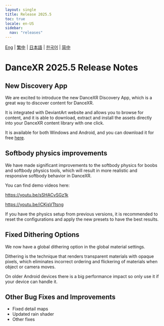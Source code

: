```yaml
---
layout: single
title: Release 2025.5
toc: true
locale: en-US
sidebar:
  nav: "releases"
---
```

[Eng](/dancexr/releases/2025.5) | [繁中](/tw/dancexr/releases/2025.5) | [日本語](/jp/dancexr/releases/2025.5) | [한국어](/kr/dancexr/releases/2025.5) | [简中](/zh/dancexr/releases/2025.5)

# DanceXR 2025.5 Release Notes

## New Discovery App
We are excited to introduce the new DanceXR Discovery App, which is a great way to discover content for DanceXR.

It is integrated with DeviantArt website and allows you to browse for content, and it is able to download, extract and install the assets directly into your DanceXR content library with one click.

It is available for both Windows and Android, and you can download it for free [here](https://www.patreon.com/posts/dancexr-your-of-130393807).

## Softbody physics improvements
We have made significant improvements to the softbody physics for boobs and softbody physics tools, which will result in more realistic and responsive softbody behavior in DanceXR.

You can find demo videos here:

https://youtu.be/sSHACvSGz1k

https://youtu.be/iCKjsVTtsng

If you have the physics setup from previous versions, it is recommended to reset the configurations and apply the new presets to have the best results.

## Fixed Dithering Options
We now have a global dithering option in the global material settings. 

Dithering is the technique that renders transparent materials with opaque pixels, which eliminates incorrect ordering and flickering of materials when object or camera moves.

On older Android devices there is a big performance impact so only use it if your device can handle it.

## Other Bug Fixes and Improvements
* Fixed detail maps
* Updated rain shader
* Other fixes